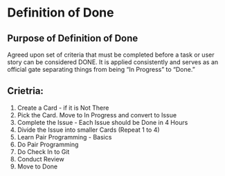 # Definition of Done

## Purpose of Definition of Done

Agreed upon set of criteria that must be completed before a task or user story can be considered DONE.
It is applied consistently and serves as an official gate separating things from being “In Progress” to “Done.”

## Crietria:

1. Create a Card - if it is Not There
1. Pick the Card. Move to In Progress and convert to Issue
1. Complete the Issue - Each Issue should be Done in 4 Hours
1. Divide the Issue into smaller Cards (Repeat 1 to 4)
1. Learn Pair Programming - Basics
1. Do Pair Programming
1. Do Check In to Git
1. Conduct Review
1. Move to Done
